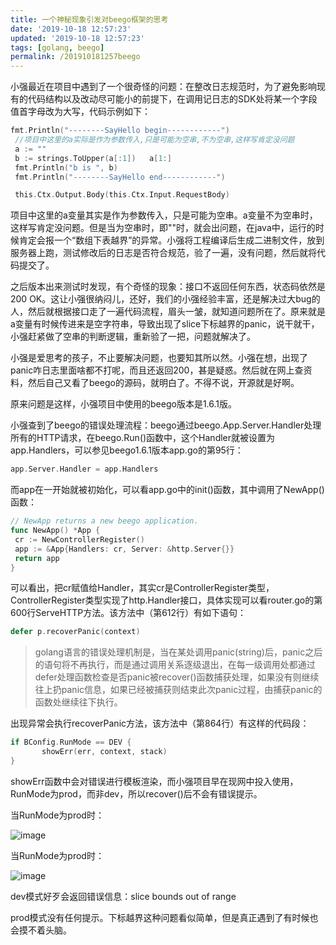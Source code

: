 ```yaml
---
title: 一个神秘现象引发对beego框架的思考
date: '2019-10-18 12:57:23'
updated: '2019-10-18 12:57:23'
tags: [golang, beego]
permalink: /201910181257beego
---
```

小强最近在项目中遇到了一个很奇怪的问题：在整改日志规范时，为了避免影响现有的代码结构以及改动尽可能小的前提下，在调用记日志的SDK处将某一个字段值首字母改为大写，代码示例如下：

```go
fmt.Println("--------SayHello begin------------")
 //项目中这里的a实际是作为参数传入,只是可能为空串,不为空串,这样写肯定没问题
 a := ""
 b := strings.ToUpper(a[:1])   a[1:]
 fmt.Println("b is ", b)
 fmt.Println("--------SayHello end------------")

 this.Ctx.Output.Body(this.Ctx.Input.RequestBody)
```

项目中这里的a变量其实是作为参数传入，只是可能为空串。a变量不为空串时，这样写肯定没问题。但是当为空串时，即""时，就会出问题，在java中，运行的时候肯定会报一个“数组下表越界”的异常。小强将工程编译后生成二进制文件，放到服务器上跑，测试修改后的日志是否符合规范，验了一遍，没有问题，然后就将代码提交了。

之后版本出来测试时发现，有个奇怪的现象：接口不返回任何东西，状态码依然是 200 OK。这让小强很纳闷儿，还好，我们的小强经验丰富，还是解决过大bug的人，然后就根据接口走了一遍代码流程，眉头一皱，就知道问题所在了。原来就是a变量有时候传进来是空字符串，导致出现了slice下标越界的panic，说干就干，小强赶紧做了空串的判断逻辑，重新验了一把，问题就解决了。

小强是爱思考的孩子，不止要解决问题，也要知其所以然。小强在想，出现了panic咋日志里面啥都不打呢，而且还返回200，甚是疑惑。然后就在网上查资料，然后自己又看了beego的源码，就明白了。不得不说，开源就是好啊。

原来问题是这样，小强项目中使用的beego版本是1.6.1版。

小强查到了beego的错误处理流程：beego通过beego.App.Server.Handler处理所有的HTTP请求，在beego.Run()函数中，这个Handler就被设置为app.Handlers，可以参见beego1.6.1版本app.go的第95行：

```go
app.Server.Handler = app.Handlers
```

而app在一开始就被初始化，可以看app.go中的init()函数，其中调用了NewApp()函数：

```go
// NewApp returns a new beego application.
func NewApp() *App {
 cr := NewControllerRegister()
 app := &App{Handlers: cr, Server: &http.Server{}}
 return app
}
```

可以看出，把cr赋值给Handler，其实cr是ControllerRegister类型，ControllerRegister类型实现了http.Handler接口，具体实现可以看router.go的第600行ServeHTTP方法。该方法中（第612行）有如下语句：

```go
defer p.recoverPanic(context)
```

> golang语言的错误处理机制是，当在某处调用panic(string)后，panic之后的语句将不再执行，而是通过调用关系逐级退出，在每一级调用处都通过defer处理函数检查是否panic被recover()函数捕获处理，如果没有则继续往上扔panic信息，如果已经被捕获则结束此次panic过程，由捕获panic的函数处继续往下执行。

出现异常会执行recoverPanic方法，该方法中（第864行）有这样的代码段：

```go
if BConfig.RunMode == DEV {
       showErr(err, context, stack)
}
```

showErr函数中会对错误进行模板渲染，而小强项目早在现网中投入使用，RunMode为prod，而非dev，所以recover()后不会有错误提示。

当RunMode为prod时：

![image](https://img-blog.csdnimg.cn/20191018004343115.jpeg?x-oss-process=image/watermark,type_ZmFuZ3poZW5naGVpdGk,shadow_10,text_aHR0cHM6Ly9saWFiaW8uYmxvZy5jc2RuLm5ldA==,size_16,color_FFFFFF,t_70)

当RunMode为prod时：

![image](https://img-blog.csdnimg.cn/20191018004343411.jpeg?x-oss-process=image/watermark,type_ZmFuZ3poZW5naGVpdGk,shadow_10,text_aHR0cHM6Ly9saWFiaW8uYmxvZy5jc2RuLm5ldA==,size_16,color_FFFFFF,t_70)

dev模式好歹会返回错误信息：slice bounds out of range

prod模式没有任何提示。下标越界这种问题看似简单，但是真正遇到了有时候也会摸不着头脑。
